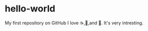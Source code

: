 # hello-world
My first repository on GitHub
I love :coffee:,:pizza:,and :dancer:.
It's very intresting.
